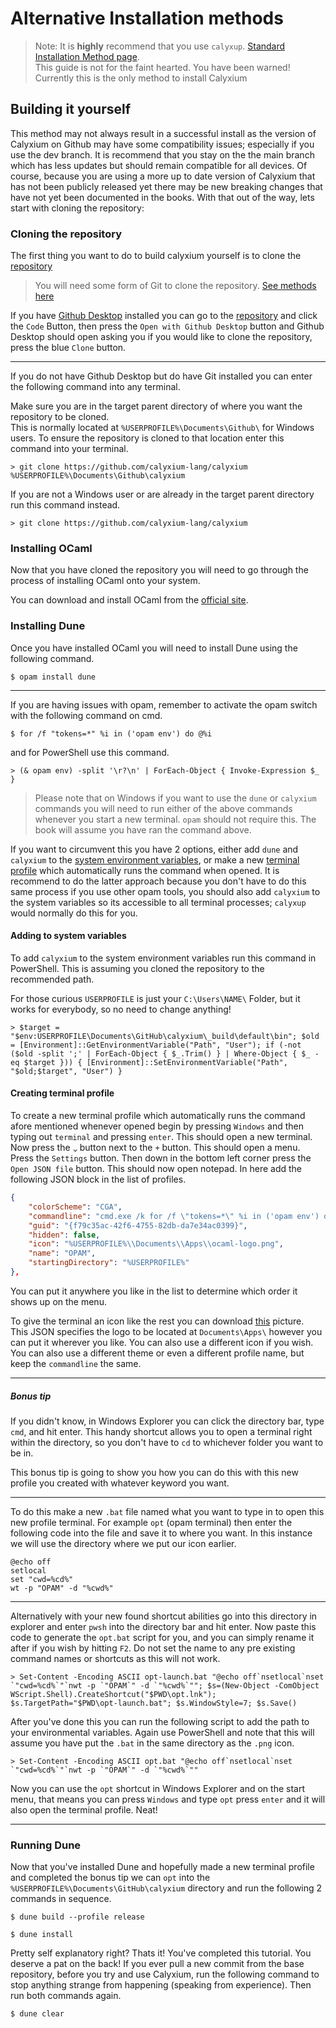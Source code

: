 # Alternative Installation methods

> Note: It is **highly** recommend that you use `calyxup`.
> [Standard Installation Method page](ch01-01-installation.md).\
> This guide is not for the faint hearted. You have been warned!\
> Currently this is the only method to install Calyxium

## Building it yourself

This method may not always result in a successful install as the version of Calyxium on Github may have some compatibility issues; especially if you use the dev branch. It is recommend that you stay on the the main branch which has less updates but should remain compatible for all devices. Of course, because you are using a more up to date version of Calyxium that has not been publicly released yet there may be new breaking changes that have not yet been documented in the books. With that out of the way, lets start with cloning the repository:

### Cloning the repository

The first thing you want to do to build calyxium yourself is to clone the [repository](https://github.com/calyxium-lang/calyxium)

> You will need some form of Git to clone the repository. [See methods here](https://github.com/git-guides/install-git#install-git-on-windows)

If you have [Github Desktop](https://github.com/apps/desktop) installed you can go to the [repository](https://github.com/calyxium-lang/calyxium)
and click the `Code` Button, then press the `Open with Github Desktop` button and Github Desktop should open asking you if you would like to clone the repository, press the blue `Clone` button.

---

If you do not have Github Desktop but do have Git installed you can enter the following command into any terminal.

Make sure you are in the target parent directory of where you want the repository to be cloned.\
This is normally located at `%USERPROFILE%\Documents\Github\` for Windows users. To ensure the repository is cloned to that location enter this command into your terminal.

```console
> git clone https://github.com/calyxium-lang/calyxium %USERPROFILE%\Documents\Github\calyxium
```

If you are not a Windows user or are already in the target parent directory run this command instead.

```console
> git clone https://github.com/calyxium-lang/calyxium
```

### Installing OCaml

Now that you have cloned the repository you will need to go through the process of installing OCaml onto your system.

You can download and install OCaml from the [official site](https://ocaml.org/install#win).

### Installing Dune

Once you have installed OCaml you will need to install Dune using the following command.

```console
$ opam install dune
```

---

If you are having issues with opam, remember to activate the opam switch with the following command on cmd.

```console
$ for /f "tokens=*" %i in ('opam env') do @%i
```

and for PowerShell use this command.

```console
> (& opam env) -split '\r?\n' | ForEach-Object { Invoke-Expression $_ }
```

> Please note that on Windows if you want to use the `dune` or `calyxium` commands you will need to run either of the above commands whenever you start a new terminal. `opam` should not require this. The book will assume you have ran the command above.

If you want to circumvent this you have 2 options, either add `dune` and `calyxium` to the [system environment variables](#adding-to-system-variables), or make a new [terminal profile](#creating-terminal-profile) which automatically runs the command when opened. It is recommend to do the latter approach because you don't have to do this same process if you use other opam tools, you should also add `calyxium` to the system variables so its accessible to all terminal processes; `calyxup` would normally do this for you.

#### Adding to system variables

To add `calyxium` to the system environment variables run this command in PowerShell. This is assuming you cloned the repository to the recommended path. 

For those curious `USERPROFILE` is just your `C:\Users\NAME\` Folder, but it works for everybody, so no need to change anything!

```console
> $target = "$env:USERPROFILE\Documents\GitHub\calyxium\_build\default\bin"; $old = [Environment]::GetEnvironmentVariable("Path", "User"); if (-not ($old -split ';' | ForEach-Object { $_.Trim() } | Where-Object { $_ -eq $target })) { [Environment]::SetEnvironmentVariable("Path", "$old;$target", "User") }
```

#### Creating terminal profile

To create a new terminal profile which automatically runs the command afore mentioned whenever opened begin by pressing `Windows` and then typing out `terminal` and pressing `enter`. This should open a new terminal. Now press the <code style="transform: scale(-1, -1);display: inline-block">^</code> button next to the `+` button. This should open a menu. Press the `Settings` button. Then down in the bottom left corner press the `Open JSON file` button. This should now open notepad. In here add the following JSON block in the list of profiles.

```json
{
    "colorScheme": "CGA",
    "commandline": "cmd.exe /k for /f \"tokens=*\" %i in ('opam env') do @%i",
    "guid": "{f79c35ac-42f6-4755-82db-da7e34ac0399}",
    "hidden": false,
    "icon": "%USERPROFILE%\\Documents\\Apps\\ocaml-logo.png",
    "name": "OPAM",
    "startingDirectory": "%USERPROFILE%"
},
```

You can put it anywhere you like in the list to determine which order it shows up on the menu.

To give the terminal an icon like the rest you can download [this](https://ocamlverse.net/assets/img/ocaml-logo.png) picture.\
This JSON specifies the logo to be located at `Documents\Apps\` however you can put it wherever you like. You can also use a different icon if you wish. You can also use a different theme or even a different profile name, but keep the `commandline` the same.


---

##### Bonus tip

If you didn't know, in Windows Explorer you can click the directory bar, type `cmd`, and hit enter. This handy shortcut allows you to open a terminal right within the directory, so you don't have to `cd` to whichever folder you want to be in. 

This bonus tip is going to show you how you can do this with this new profile you created with whatever keyword you want.

---

To do this make a new `.bat` file named what you want to type in to open this new profile terminal. For example `opt` (opam terminal)
then enter the following code into the file and save it to where you want. In this instance we will use the directory where we put our icon earlier.

```batch
@echo off
setlocal
set "cwd=%cd%"
wt -p "OPAM" -d "%cwd%"
```

---

Alternatively with your new found shortcut abilities go into this directory in explorer and enter `pwsh` into the directory bar and hit enter.
Now paste this code to generate the `opt.bat` script for you, and you can simply rename it after if you wish by hitting `F2`. Do not set the name to any pre existing command names or shortcuts as this will not work.

```console
> Set-Content -Encoding ASCII opt-launch.bat "@echo off`nsetlocal`nset `"cwd=%cd%`"`nwt -p `"OPAM`" -d `"%cwd%`""; $s=(New-Object -ComObject WScript.Shell).CreateShortcut("$PWD\opt.lnk"); $s.TargetPath="$PWD\opt-launch.bat"; $s.WindowStyle=7; $s.Save()
```

After you've done this you can run the following script to add the path to your environmental variables. Again use PowerShell and note that this will assume you have put the `.bat` in the same directory as the `.png` icon.

```console
> Set-Content -Encoding ASCII opt.bat "@echo off`nsetlocal`nset `"cwd=%cd%`"`nwt -p `"OPAM`" -d `"%cwd%`""
```

Now you can use the `opt` shortcut in Windows Explorer and on the start menu, that means you can press `Windows` and type `opt` press `enter` and it will also open the terminal profile. Neat!

---

### Running Dune

Now that you've installed Dune and hopefully made a new terminal profile and completed the bonus tip we can `opt` into the `%USERPROFILE%\Documents\GitHub\calyxium` directory and run the following 2 commands in sequence.

```console
$ dune build --profile release
```

```console
$ dune install
```

Pretty self explanatory right? Thats it! You've completed this tutorial. You deserve a pat on the back!
If you ever pull a new commit from the base repository, before you try and use Calyxium, run the following command 
to stop anything strange from happening (speaking from experience). Then run both commands again.

```console
$ dune clear
```